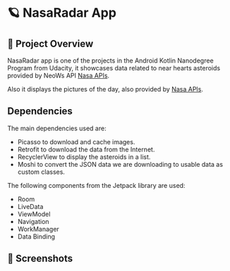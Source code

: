 # :ringed_planet: NasaRadar App

## :milky_way: Project Overview

NasaRadar app is one of the projects in the Android Kotlin Nanodegree Program from Udacity, it showcases data related to near hearts asteroids provided by NeoWs API [Nasa APIs](https://api.nasa.gov/).

Also it displays the pictures of the day, also provided by [Nasa APIs](https://api.nasa.gov/).

## Dependencies

The main dependencies used are:

- Picasso to download and cache images.
- Retrofit to download the data from the Internet.
- RecyclerView to display the asteroids in a list.
- Moshi to convert the JSON data we are downloading to usable data as custom classes.

The following components from the Jetpack library are used:

- Room
- LiveData
- ViewModel
- Navigation
- WorkManager
- Data Binding

## :camera_flash: Screenshots

